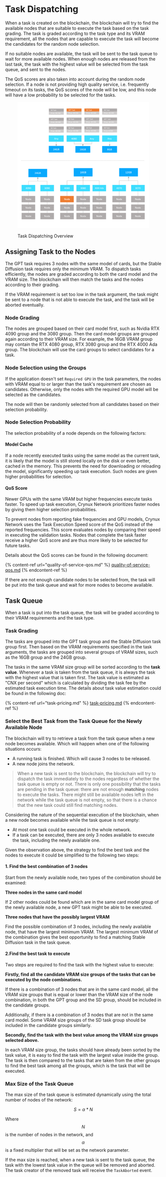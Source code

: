 # Task Dispatching

When a task is created on the blockchain, the blockchain will try to find the available nodes that are suitable to execute the task based on the task grading. The task is graded according to the task type and its VRAM requirement, all the nodes that are capable to execute the task will become the candidates for the random node selection.

If no suitable nodes are available, the task will be sent to the task queue to wait for more available nodes. When enough nodes are released from the last task, the task with the highest value will be selected from the task queue, and sent to the nodes.

The QoS scores are also taken into account during the random node selection. If a node is not providing high quality service, i.e. frequently timeout on its tasks, the QoS scores of the node will be low, and this node will have a low probability to be selected for the tasks.

<figure><img src="../.gitbook/assets/fd705dac6f56dab6fcc30062a56561d.png" alt=""><figcaption><p>Task Dispatching Overview</p></figcaption></figure>

## Assigning Task to the Nodes

The GPT task requires 3 nodes with the same model of cards, but the Stable Diffusion task requires only the minimum VRAM. To dispatch tasks efficiently, the nodes are graded according to both the card model and the VRAM size. The blockchain will then match the tasks and the nodes according to their grading.

If the VRAM requirement is set too low in the task argument, the task might be sent to a node that is not able to execute the task, and the task will be aborted eventually.

### Node Grading

The nodes are grouped based on their card model first, such as Nvidia RTX 4090 group and the 3080 group. Then the card model groups are grouped again according to their VRAM size. For example, the 16GB VRAM group may contain the RTX 4080 group, RTX 3080 group and the RTX 4000 Ada group. The blockchain will use the card groups to select candidates for a task.&#x20;

### Node Selection using the Groups

If the application doesn't set `Required GPU` in the task parameters, the nodes with VRAM equal to or larger than the task's requirement are chosen as candidates. Otherwise, only the nodes with the required GPU model will be selected as the candidates.

The node will then be randomly selected from all candidates based on their selection probability.

### Node Selection Probability

The selection probability of a node depends on the following factors:

#### Model Cache

If a node recently executed tasks using the same model as the current task, it is likely that the model is still stored locally on the disk or even better, cached in the memory. This prevents the need for downloading or reloading the model, significantly speeding up task execution. Such nodes are given higher probabilities for selection.

#### QoS Score

Newer GPUs with the same VRAM but higher frequencies execute tasks faster. To speed up task execution, Crynux Network prioritizes faster nodes by giving them higher selection probabilities.

To prevent nodes from reporting fake frequencies and GPU models, Crynux Network uses the Task Execution Speed score of the QoS instead of the reported frequencies. This score evaluates nodes by comparing their speed in executing the validation tasks. Nodes that complete the task faster receive a higher QoS score and are thus more likely to be selected for future tasks.

Details about the QoS scores can be found in the following document:

{% content-ref url="quality-of-service-qos.md" %}
[quality-of-service-qos.md](quality-of-service-qos.md)
{% endcontent-ref %}

If there are not enough candidate nodes to be selected from, the task will be put into the task queue and wait for more nodes to become available.

## Task Queue

When a task is put into the task queue, the task will be graded according to their VRAM requirements and the task type.

### Task Grading

The tasks are grouped into the GPT task group and the Stable Diffusion task group first. Then based on the VRAM requirements specified in the task arguments, the tasks are grouped into several groups of VRAM sizes, such as the 16GB group and the 24GB group.

The tasks in the same VRAM size group will be sorted according to the **task value**. Whenever a task is taken from the task queue, it is always the task with the highest value that is taken first. The task value is estimated as "CNX per second" which is calculated by dividing the task fee by the estimated task execution time. The details about task value estimation could be found in the following doc:

{% content-ref url="task-pricing.md" %}
[task-pricing.md](task-pricing.md)
{% endcontent-ref %}

### Select the Best Task from the Task Queue for the Newly Available Node

The blockchain will try to retrieve a task from the task queue when a new node becomes available. Which will happen when one of the following situations occurs:

* A running task is finished. Which will cause 3 nodes to be released.
* A new node joins the network.

> When a new task is sent to the blockchain, the blockchain will try to dispatch the task immediately to the nodes regardless of whether the task queue is empty or not. There is only one possibility that the tasks are pending in the task queue: there are not enough **matching** nodes to execute the tasks. There might still be available nodes left in the network while the task queue is not empty, so that there is a chance that the new task could still find matching nodes.

Considering the nature of the sequential execution of the blockchain, when a new node becomes available while the task queue is not empty:

* At most one task could be executed in the whole network.
* If a task can be executed, there are only 3 nodes available to execute the task, including the newly available one.

Given the observation above, the strategy to find the best task and the nodes to execute it could be simplified to the following two steps:

#### 1. Find the best combination of 3 nodes

Start from the newly available node, two types of the combination should be examined:&#x20;

**Three nodes in the same card model**

If 2 other nodes could be found which are in the same card model group of the newly available node, a new GPT task might be able to be executed.

**Three nodes that have the possibly largest VRAM**

Find the possible combination of 3 nodes, including the newly available node, that have the largest minimum VRAM. The largest minimum VRAM of the combination gives the best opportunity to find a matching Stable Diffusion task in the task queue.

#### 2.Find the best task to execute

Two steps are required to find the task with the highest value to execute:

**Firstly, find all the candidate VRAM size groups of the tasks that can be executed by the node combinations.**

If there is a combination of 3 nodes that are in the same card model, all the VRAM size groups that is equal or lower than the VRAM size of the node combination, in both the GPT group and the SD group, should be included in the candidate groups.

Additionally, if there is a combination of 3 nodes that are not in the same card model. Some VRAM size groups of the SD task group should be included in the candidate groups similarly.

**Secondly, find the task with the best value among the VRAM size groups selected above.**

In each VRAM size group, the tasks should have already been sorted by the task value, it is easy to find the task with the largest value inside the group. The task is then compared to the tasks that are taken from the other groups to find the best task among all the groups, which is the task that will be executed.

### Max Size of the Task Queue

The max size of the task queue is estimated dynamically using the total number of nodes of the network:

$$
S = \alpha * N
$$

Where $$N$$ is the number of nodes in the network, and $$\alpha$$ is a fixed multiplier that will be set as the network parameter.

If the max size is reached, when a new task is sent to the task queue, the task with the lowest task value in the queue will be removed and aborted. The task creator of the removed task will receive the `TaskAborted` event.

